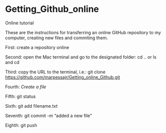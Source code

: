 # Getting_Github_online
Online tutorial

These are the instructions for transferring an online GitHub repository to my computer, creating new files and commiting them.

First: create a repository online

Second: open the Mac terminal and go to the designated folder: cd .. or ls and cd

Third: copy the URL to the terminal, i.e.: git clone https://github.com/marpessajr/Getting_online_Github.git

Fourth: *Create a file*

Fifth: git status

Sixth: git add filename.txt

Seventh: git commit -m “added a new file”

Eighth: git push
